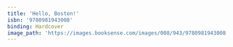 ```yaml
---
title: 'Hello, Boston!'
isbn: '9780981943008'
binding: Hardcover
image_path: 'https://images.booksense.com/images/008/943/9780981943008.jpg'
---
```


